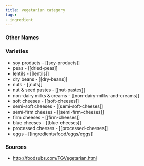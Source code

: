 ```yaml
---
title: vegetarian category
tags:
- ingredient
---
```



### Other Names


### Varieties

* soy products - [[soy-products]]
* peas - [[dried-peas]]
* lentils - [[lentils]]
* dry beans - [[dry-beans]]
* nuts - [[nuts]]
* nut & seed pastes - [[nut-pastes]]
* non-dairy milks & creams - [[non-dairy-milks-and-creams]]
* soft cheeses - [[soft-cheeses]]
* semi-soft cheeses - [[semi-soft-cheeses]]
* semi-firm cheeses - [[semi-firm-cheeses]]
* firm cheeses - [[firm-cheeses]]
* blue cheeses - [[blue-cheeses]]
* processed cheeses - [[processed-cheeses]]
* eggs - [[ingredients/food/eggs/eggs]]

### Sources
* http://foodsubs.com/FGVegetarian.html
